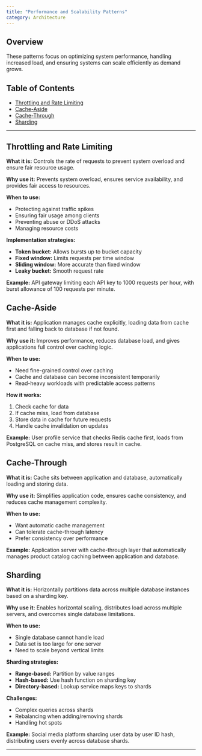 ```yaml
---
title: "Performance and Scalability Patterns"
category: Architecture
---
```



## Overview

These patterns focus on optimizing system performance, handling increased load, and ensuring systems can scale efficiently as demand grows.

## Table of Contents

- [Throttling and Rate Limiting](#throttling-and-rate-limiting)
- [Cache-Aside](#cache-aside)
- [Cache-Through](#cache-through)
- [Sharding](#sharding)

---

## Throttling and Rate Limiting

**What it is:** Controls the rate of requests to prevent system overload and ensure fair resource usage.

**Why use it:** Prevents system overload, ensures service availability, and provides fair access to resources.

**When to use:**
- Protecting against traffic spikes
- Ensuring fair usage among clients
- Preventing abuse or DDoS attacks
- Managing resource costs

**Implementation strategies:**
- **Token bucket:** Allows bursts up to bucket capacity
- **Fixed window:** Limits requests per time window
- **Sliding window:** More accurate than fixed window
- **Leaky bucket:** Smooth request rate

**Example:** API gateway limiting each API key to 1000 requests per hour, with burst allowance of 100 requests per minute.

## Cache-Aside

**What it is:** Application manages cache explicitly, loading data from cache first and falling back to database if not found.

**Why use it:** Improves performance, reduces database load, and gives applications full control over caching logic.

**When to use:**
- Need fine-grained control over caching
- Cache and database can become inconsistent temporarily
- Read-heavy workloads with predictable access patterns

**How it works:**
1. Check cache for data
2. If cache miss, load from database
3. Store data in cache for future requests
4. Handle cache invalidation on updates

**Example:** User profile service that checks Redis cache first, loads from PostgreSQL on cache miss, and stores result in cache.

## Cache-Through

**What it is:** Cache sits between application and database, automatically loading and storing data.

**Why use it:** Simplifies application code, ensures cache consistency, and reduces cache management complexity.

**When to use:**
- Want automatic cache management
- Can tolerate cache-through latency
- Prefer consistency over performance

**Example:** Application server with cache-through layer that automatically manages product catalog caching between application and database.

## Sharding

**What it is:** Horizontally partitions data across multiple database instances based on a sharding key.

**Why use it:** Enables horizontal scaling, distributes load across multiple servers, and overcomes single database limitations.

**When to use:**
- Single database cannot handle load
- Data set is too large for one server
- Need to scale beyond vertical limits

**Sharding strategies:**
- **Range-based:** Partition by value ranges
- **Hash-based:** Use hash function on sharding key
- **Directory-based:** Lookup service maps keys to shards

**Challenges:**
- Complex queries across shards
- Rebalancing when adding/removing shards
- Handling hot spots

**Example:** Social media platform sharding user data by user ID hash, distributing users evenly across database shards.

---


